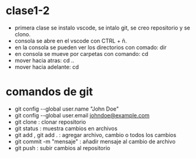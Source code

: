 # clase1-2

- primera clase se instalo vscode, se intalo git, se creo repositorio y se clono.
- consola se abre en el vscode con CTRL + ñ.
- en la consola se pueden ver los directorios con comado: dir
- en consola se mueve por carpetas con comando: cd
- mover hacia atras: cd ..
- mover hacia adelante: cd <nombre de la carpeta>

# comandos de git
- git config --global user.name "John Doe"
- git config --global user.email johndoe@example.com
- git clone : clonar repositorio
- git status : muestra cambios en archivos
- git add <nombre del archivo>, git add . : agregar archivo, cambio o todos los cambios
- git commit -m "mensaje" : añadir mensaje al cambio de archivo
- git push : subir cambios al repositorio 